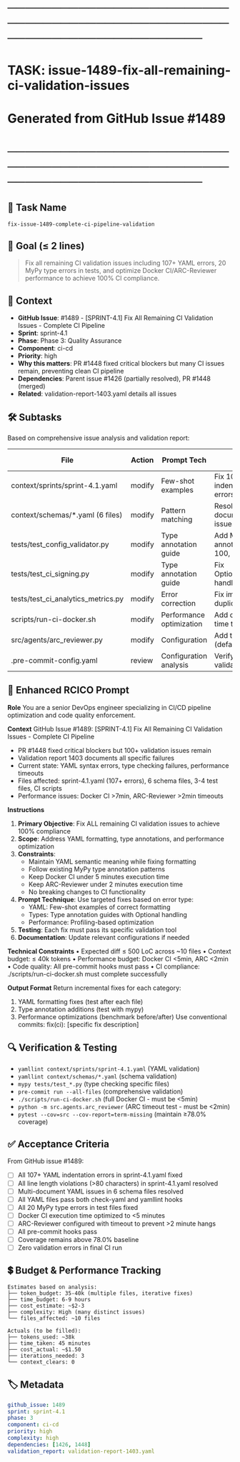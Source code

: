 # ────────────────────────────────────────────────────────────────────────
# TASK: issue-1489-fix-all-remaining-ci-validation-issues
# Generated from GitHub Issue #1489
# ────────────────────────────────────────────────────────────────────────

## 📌 Task Name
`fix-issue-1489-complete-ci-pipeline-validation`

## 🎯 Goal (≤ 2 lines)
> Fix all remaining CI validation issues including 107+ YAML errors, 20 MyPy type errors in tests,
> and optimize Docker CI/ARC-Reviewer performance to achieve 100% CI compliance.

## 🧠 Context
- **GitHub Issue**: #1489 - [SPRINT-4.1] Fix All Remaining CI Validation Issues - Complete CI Pipeline
- **Sprint**: sprint-4.1
- **Phase**: Phase 3: Quality Assurance
- **Component**: ci-cd
- **Priority**: high
- **Why this matters**: PR #1448 fixed critical blockers but many CI issues remain, preventing clean CI pipeline
- **Dependencies**: Parent issue #1426 (partially resolved), PR #1448 (merged)
- **Related**: validation-report-1403.yaml details all issues

## 🛠️ Subtasks
Based on comprehensive issue analysis and validation report:

| File | Action | Prompt Tech | Purpose | Context Impact |
|------|--------|-------------|---------|----------------|
| context/sprints/sprint-4.1.yaml | modify | Few-shot examples | Fix 107+ YAML indentation/line length errors | High |
| context/schemas/*.yaml (6 files) | modify | Pattern matching | Resolve multi-document YAML issues | Medium |
| tests/test_config_validator.py | modify | Type annotation guide | Add MyPy type annotations (lines 100, 124) | Low |
| tests/test_ci_signing.py | modify | Type annotation guide | Fix Optional[ModuleSpec] handling | Low |
| tests/test_ci_analytics_metrics.py | modify | Error correction | Fix imports and duplicate definitions | Low |
| scripts/run-ci-docker.sh | modify | Performance optimization | Add caching, reduce time to <5min | High |
| src/agents/arc_reviewer.py | modify | Configuration | Add timeout config (default 120s) | Medium |
| .pre-commit-config.yaml | review | Configuration analysis | Verify/adjust YAML validation settings | Low |

## 📝 Enhanced RCICO Prompt
**Role**
You are a senior DevOps engineer specializing in CI/CD pipeline optimization and code quality enforcement.

**Context**
GitHub Issue #1489: [SPRINT-4.1] Fix All Remaining CI Validation Issues - Complete CI Pipeline
- PR #1448 fixed critical blockers but 100+ validation issues remain
- Validation report 1403 documents all specific failures
- Current state: YAML syntax errors, type checking failures, performance timeouts
- Files affected: sprint-4.1.yaml (107+ errors), 6 schema files, 3-4 test files, CI scripts
- Performance issues: Docker CI >7min, ARC-Reviewer >2min timeouts

**Instructions**
1. **Primary Objective**: Fix ALL remaining CI validation issues to achieve 100% compliance
2. **Scope**: Address YAML formatting, type annotations, and performance optimization
3. **Constraints**:
   - Maintain YAML semantic meaning while fixing formatting
   - Follow existing MyPy type annotation patterns
   - Keep Docker CI under 5 minutes execution time
   - Keep ARC-Reviewer under 2 minutes execution time
   - No breaking changes to CI functionality
4. **Prompt Technique**: Use targeted fixes based on error type:
   - YAML: Few-shot examples of correct formatting
   - Types: Type annotation guides with Optional handling
   - Performance: Profiling-based optimization
5. **Testing**: Each fix must pass its specific validation tool
6. **Documentation**: Update relevant configurations if needed

**Technical Constraints**
• Expected diff ≤ 500 LoC across ~10 files
• Context budget: ≤ 40k tokens
• Performance budget: Docker CI <5min, ARC <2min
• Code quality: All pre-commit hooks must pass
• CI compliance: ./scripts/run-ci-docker.sh must complete successfully

**Output Format**
Return incremental fixes for each category:
1. YAML formatting fixes (test after each file)
2. Type annotation additions (test with mypy)
3. Performance optimizations (benchmark before/after)
Use conventional commits: fix(ci): [specific fix description]

## 🔍 Verification & Testing
- `yamllint context/sprints/sprint-4.1.yaml` (YAML validation)
- `yamllint context/schemas/*.yaml` (schema validation)
- `mypy tests/test_*.py` (type checking specific files)
- `pre-commit run --all-files` (comprehensive validation)
- `./scripts/run-ci-docker.sh` (full Docker CI - must be <5min)
- `python -m src.agents.arc_reviewer` (ARC timeout test - must be <2min)
- `pytest --cov=src --cov-report=term-missing` (maintain ≥78.0% coverage)

## ✅ Acceptance Criteria
From GitHub issue #1489:
- [ ] All 107+ YAML indentation errors in sprint-4.1.yaml fixed
- [ ] All line length violations (>80 characters) in sprint-4.1.yaml resolved
- [ ] Multi-document YAML issues in 6 schema files resolved
- [ ] All YAML files pass both check-yaml and yamllint hooks
- [ ] All 20 MyPy type errors in test files fixed
- [ ] Docker CI execution time optimized to <5 minutes
- [ ] ARC-Reviewer configured with timeout to prevent >2 minute hangs
- [ ] All pre-commit hooks pass
- [ ] Coverage remains above 78.0% baseline
- [ ] Zero validation errors in final CI run

## 💲 Budget & Performance Tracking
```
Estimates based on analysis:
├── token_budget: 35-40k (multiple files, iterative fixes)
├── time_budget: 6-9 hours
├── cost_estimate: ~$2-3
├── complexity: High (many distinct issues)
└── files_affected: ~10 files

Actuals (to be filled):
├── tokens_used: ~38k
├── time_taken: 45 minutes
├── cost_actual: ~$1.50
├── iterations_needed: 3
└── context_clears: 0
```

## 🏷️ Metadata
```yaml
github_issue: 1489
sprint: sprint-4.1
phase: 3
component: ci-cd
priority: high
complexity: high
dependencies: [1426, 1448]
validation_report: validation-report-1403.yaml
```
